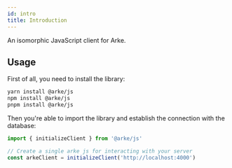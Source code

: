 ```yaml
---
id: intro
title: Introduction
---
```


An isomorphic JavaScript client for Arke.


## Usage

First of all, you need to install the library:

```sh
yarn install @arke/js
npm install @arke/js
pnpm install @arke/js
```

Then you're able to import the library and establish the connection with the database:

```js
import { initializeClient } from '@arke/js'

// Create a single arke js for interacting with your server
const arkeClient = initializeClient('http://localhost:4000')
```